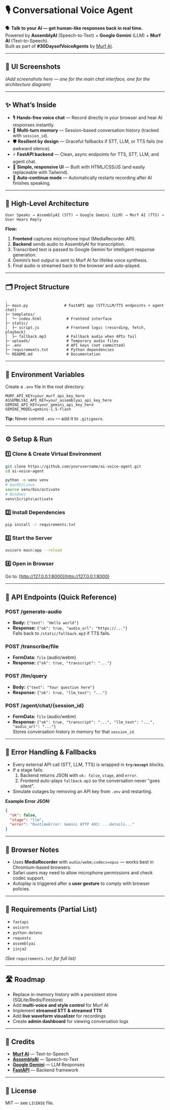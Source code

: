 # 🎙 Conversational Voice Agent

🗣️ **Talk to your AI — get human-like responses back in real time.**  
Powered by **AssemblyAI** (Speech-to-Text) + **Google Gemini** (LLM) + **Murf AI** (Text-to-Speech).  
Built as part of **#30DaysofVoiceAgents** by [Murf AI](https://murf.ai).

---

## 📸 UI Screenshots
*(Add screenshots here — one for the main chat interface, one for the architecture diagram)*

---

## ✨ What’s Inside

- 🎙 **Hands-free voice chat** — Record directly in your browser and hear AI responses instantly.
- 🧠 **Multi-turn memory** — Session-based conversation history (tracked with `session_id`).
- 🛡 **Resilient by design** — Graceful fallbacks if STT, LLM, or TTS fails (no awkward silence).
- ⚡ **FastAPI backend** — Clean, async endpoints for TTS, STT, LLM, and agent chat.
- 🎨 **Simple, responsive UI** — Built with HTML/CSS/JS (and easily replaceable with Tailwind).
- 🔁 **Auto-continue mode** — Automatically restarts recording after AI finishes speaking.

---

## 🧩 High-Level Architecture

```plaintext
User Speaks → AssemblyAI (STT) → Google Gemini (LLM) → Murf AI (TTS) → User Hears Reply
```

**Flow:**
1. **Frontend** captures microphone input (MediaRecorder API).
2. **Backend** sends audio to AssemblyAI for transcription.
3. Transcribed text is passed to Google Gemini for intelligent response generation.
4. Gemini’s text output is sent to Murf AI for lifelike voice synthesis.
5. Final audio is streamed back to the browser and auto-played.

---

## 🗂 Project Structure

```
.
├─ main.py                # FastAPI app (STT/LLM/TTS endpoints + agent chat)
├─ templates/
│  └─ index.html           # Frontend interface
├─ static/
│  ├─ script.js            # Frontend logic (recording, fetch, playback)
│  ├─ fallback.mp3         # Fallback audio when APIs fail
├─ uploads/                # Temporary audio files
├─ .env                    # API keys (not committed)
├─ requirements.txt        # Python dependencies
└─ README.md               # Documentation
```

---

## 🔑 Environment Variables

Create a `.env` file in the root directory:

```
MURF_API_KEY=your_murf_api_key_here
ASSEMBLYAI_API_KEY=your_assemblyai_api_key_here
GEMINI_API_KEY=your_gemini_api_key_here
GEMINI_MODEL=gemini-1.5-flash
```

**Tip:** Never commit `.env` — add it to `.gitignore`.

---

## ⚙️ Setup & Run

### 1️⃣ Clone & Create Virtual Environment
```bash
git clone https://github.com/yourusername/ai-voice-agent.git
cd ai-voice-agent

python -m venv venv
# macOS/Linux
source venv/bin/activate
# Windows
venv\Scripts\activate
```

### 2️⃣ Install Dependencies
```bash
pip install -r requirements.txt
```

### 3️⃣ Start the Server
```bash
uvicorn main:app --reload
```

### 4️⃣ Open in Browser
Go to: [http://127.0.0.1:8000](http://127.0.0.1:8000)

---

## 🔌 API Endpoints (Quick Reference)

### **POST /generate-audio**
- **Body:** `{"text": "Hello world"}`
- **Response:** `{"ok": true, "audio_url": "https://..."}`  
  Falls back to `/static/fallback.mp3` if TTS fails.

### **POST /transcribe/file**
- **FormData:** `file` (audio/webm)
- **Response:** `{"ok": true, "transcript": "..."}`

### **POST /llm/query**
- **Body:** `{"text": "Your question here"}`
- **Response:** `{"ok": true, "llm_text": "..."}`

### **POST /agent/chat/{session_id}**
- **FormData:** `file` (audio/webm)
- **Response:** `{"ok": true, "transcript": "...", "llm_text": "...", "audio_url": "..."}`  
  Stores conversation history in memory for that `session_id`.

---

## 🧱 Error Handling & Fallbacks

- Every external API call (STT, LLM, TTS) is wrapped in **`try/except`** blocks.
- If a stage fails:
  1. Backend returns JSON with `ok: false`, `stage`, and `error`.
  2. Frontend auto-plays `fallback.mp3` so the conversation never "goes silent".
- Simulate outages by removing an API key from `.env` and restarting.

**Example Error JSON:**
```json
{
  "ok": false,
  "stage": "llm",
  "error": "RuntimeError: Gemini HTTP 403: ...details..."
}
```

---

## 🧭 Browser Notes

- Uses **MediaRecorder** with `audio/webm;codecs=opus` — works best in Chromium-based browsers.
- Safari users may need to allow microphone permissions and check codec support.
- Autoplay is triggered after a **user gesture** to comply with browser policies.

---

## 🧰 Requirements (Partial List)

- `fastapi`
- `uvicorn`
- `python-dotenv`
- `requests`
- `assemblyai`
- `jinja2`

*(See `requirements.txt` for full list)*

---

## 🛣 Roadmap

- Replace in-memory history with a persistent store (SQLite/Redis/Firestore)
- Add **multi-voice and style control** for Murf AI
- Implement **streamed STT & streamed TTS**
- Add **live waveform visualizer** for recordings
- Create **admin dashboard** for viewing conversation logs

---

## 🙏 Credits

- **[Murf AI](https://murf.ai)** — Text-to-Speech
- **[AssemblyAI](https://assemblyai.com)** — Speech-to-Text
- **[Google Gemini](https://ai.google.dev/)** — LLM Responses
- **[FastAPI](https://fastapi.tiangolo.com/)** — Backend framework

---

## 📜 License

MIT — see `LICENSE` file.
